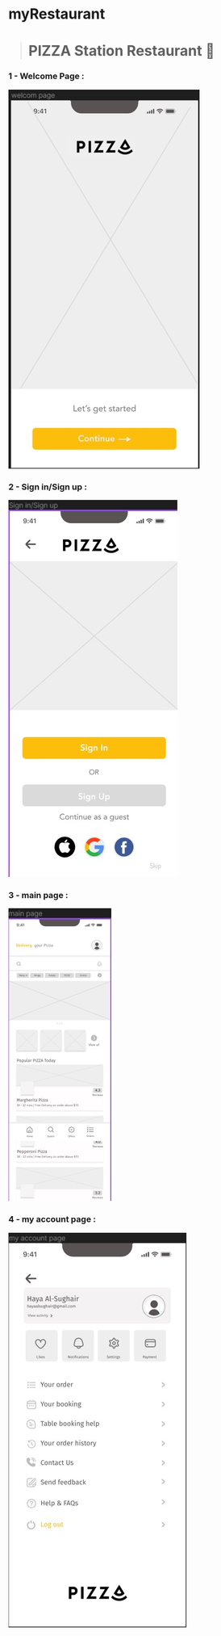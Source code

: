# myRestaurant
> # PIZZA Station Restaurant :pizza:

### 1 - Welcome Page :
![welcome page ](/imgs/welcome.jpeg)

### 2 - Sign in/Sign up :

![Sign in/Sign up ](/imgs/singInUp.jpeg)

### 3 - main page :

![main page ](/imgs/main.jpeg)

### 4 - my account page :

![my Account page ](/imgs/accountPage.jpeg)
